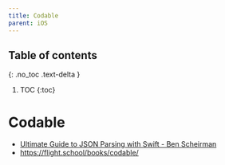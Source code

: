 ```yaml
---
title: Codable
parent: iOS
---
```


## Table of contents
{: .no_toc .text-delta }

1. TOC
{:toc}

<!--- Everything above this is generated --->

# Codable
- [Ultimate Guide to JSON Parsing with Swift - Ben Scheirman](https://benscheirman.com/2017/06/swift-json/)
- https://flight.school/books/codable/
